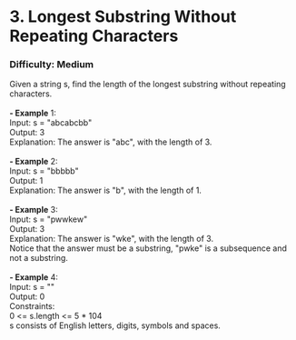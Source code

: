 # 3. Longest Substring Without Repeating Characters
### Difficulty: Medium
Given a string s, find the length of the longest substring without repeating characters. <br/>   <br/><b>- Example</b> 1: <br/> Input: s = "abcabcbb" <br/> Output: 3 <br/> Explanation: The answer is "abc", with the length of 3. <br/> <br/><b>- Example</b> 2: <br/> Input: s = "bbbbb" <br/> Output: 1 <br/> Explanation: The answer is "b", with the length of 1. <br/> <br/><b>- Example</b> 3: <br/> Input: s = "pwwkew" <br/> Output: 3 <br/> Explanation: The answer is "wke", with the length of 3. <br/> Notice that the answer must be a substring, "pwke" is a subsequence and not a substring. <br/> <br/><b>- Example</b> 4: <br/> Input: s = "" <br/> Output: 0 <br/>   Constraints: <br/> 0 <= s.length <= 5 * 104 <br/> s consists of English letters, digits, symbols and spaces.